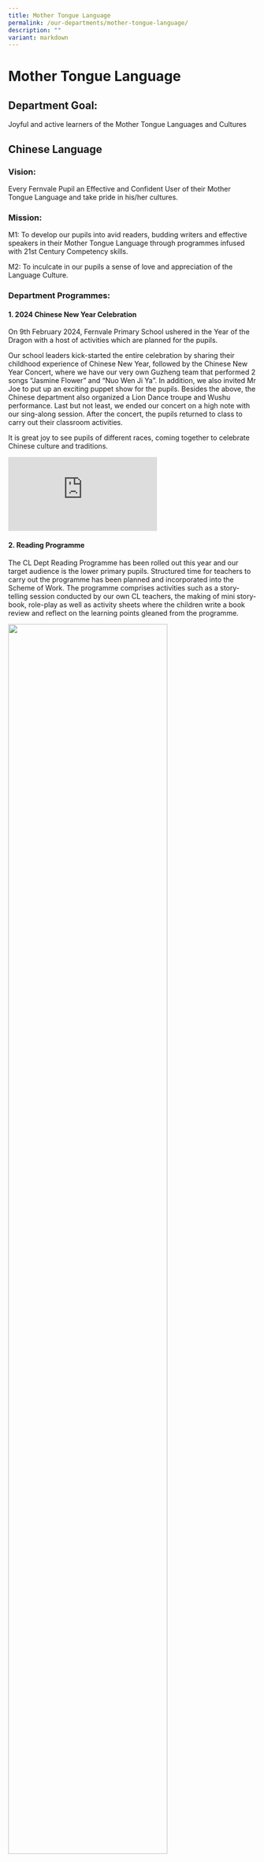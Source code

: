 ```yaml
---
title: Mother Tongue Language
permalink: /our-departments/mother-tongue-language/
description: ""
variant: markdown
---
```

# Mother Tongue Language


## Department Goal:

Joyful and active learners of the Mother Tongue Languages and Cultures

## Chinese Language

### Vision:
Every Fernvale Pupil an Effective and Confident User of their Mother Tongue Language and take pride in his/her cultures.

### Mission:

M1: To develop our pupils into avid readers, budding writers and effective speakers in their Mother Tongue Language through programmes infused with 21st&nbsp;Century Competency skills.

M2:&nbsp;To inculcate in our pupils a sense of love and appreciation of the Language Culture.

### Department Programmes:

#### **1. 2024 Chinese New Year Celebration**

On 9th February 2024, Fernvale Primary School ushered in the Year of the Dragon with a host of activities which are planned for the pupils. 

Our school leaders kick-started the entire celebration by sharing their childhood experience of Chinese New Year, followed by the Chinese New Year Concert, where we have our very own Guzheng team that performed 2 songs “Jasmine Flower” and “Nuo Wen Ji Ya”.  In addition, we also invited Mr Joe to put up an exciting puppet show for the pupils. Besides the above, the Chinese department also organized a Lion Dance troupe and Wushu performance. Last but not least, we ended our concert on a high note with our sing-along session. After the concert, the pupils returned to class to carry out their classroom activities.

It is great joy to see pupils of different races, coming together to celebrate Chinese culture and traditions.

<iframe allowfullscreen="true" width="60%" frameborder="0" src="https://docs.google.com/presentation/d/e/2PACX-1vTG0AV8bRCkubd0q_oNnCQ69PaWC8OjIrofEoqFxZvyOVSDaPOuOs0CHo6tODTCj2oVwpkolR6vLqQs/embed?start=true&amp;loop=true&amp;delayms=3000"></iframe>


#### 2\. Reading Programme  
  

The CL Dept Reading Programme has been rolled out this year and our target audience is the lower primary pupils. Structured time for teachers to carry out the programme has been planned and incorporated into the Scheme of Work. The programme comprises activities such as a story-telling session conducted by our own CL teachers, the making of mini story-book, role-play as well as activity sheets where the children write a book review and reflect on the learning points gleaned from the programme.

<img style="width:80%" src="/images/Our departments/Mother Tongue Language/FORTHNITE.jpg"><br><br>
<img style="width:80%" src="/images/Our departments/Mother Tongue Language/CLReading02.jpg">


#### 3\. Mother Tongue Fortnight 2024 (CL)

The end of Term 2 was an exciting one, with Mother Tongue Fortnight Language Fortnight activities conducted for the pupils. The pupils learnt to appreciate the Chinese Language and its culture by participating in a series of performance, competitions and a wide range of cultural activities organized for them.  The activities include hand drum painting, spinning tops painting, trying on traditional clothing, Chinese Calligraphy, Chinese idiom Rubik’s cube and carving of Chinese seal. 

Through the various cultural activities, the pupils had the opportunity to make different traditional crafts and try out traditional games. Besides cultural activities, the pupils also learnt Chinese songs and poems. 

The Primary 1 pupils performed Chinese songs with the hand drums they made during a showcase for the lower primary pupils in the hall. The Primary 2 and Primary 5 pupils had mini class competitions using the spinning tops and Chinese idiom Rubik’s cube they made during the activities too.

Majority of the pupils feedback that they enjoyed the activities and had learnt to appreciate the Chinese Culture more after participating in these activities. 


<iframe allowfullscreen="true" width="60%" frameborder="0" src="https://docs.google.com/presentation/d/e/2PACX-1vS8VveFTMTW2yJbV7wagXskG9zbEaWNDse5Aw9SI-7ZHdZG0X3Hoj0ZgojCy1egZWVZ0jl0Z70Fm5WV/embed?start=true&amp;loop=true&amp;delayms=3000"></iframe>

#### 4\.P6 Cultural Performance Exposure Scheme 2024

Our Primary 6 CL pupils went for a Learning Journey at Hokkien Huay Kuan under the Cultural Performance Exposure Scheme on 3 May 2024. 

They watched a play titled《周处除三害》 (Zhou Chu Gets Rid of the 3 Evils). It is about the main character Zhou Chu and how he became a better person after getting rid of the three evil characters in the story. 

For most of the pupils, it was the first time that they are watching a play, and they cherished the opportunity to watch it with their peers. The cast also did a brilliant job of engaging and interacting with the pupils and some of them also got a chance to act in one of the scenes! It is indeed a valuable experience to learn about Chinese culture in a fun and interactive way.

<img style="width:60%" src="/images/Our departments/Mother Tongue Language/CPE01.jpg">
<img style="width:60%" src="/images/Our departments/Mother Tongue Language/CPE02.jpg">
<img style="width:60%" src="/images/Our departments/Mother Tongue Language/CPE03.jpg">

* * *

## Malay Language

### Department Goal

To enable our pupils to communicate in Malay Language effectively and confidently.  
To inculcate the love and appreciation of the Malay Heritage and culture in all pupil.  

### Department Vision

"To produce Arif Budiman "
  
### Department Programmes:  


#### 1\. Mother Tongue Language Fortnight 2024 (ML)

The MTL Fortnight activities provide platforms for pupils to actively learn MTL and the associated culture to experience MTL as ‘a living language’. The activities provide authentic opportunities for pupils to use MTL and experience the culture. Through cultural activities such as singing Folklore songs, Puppetry storytelling, Silat, the initiative fosters a deeper connection to heritage, ensuring that the rich history, values, and customs of the Malay community are continuously enhancing pupil’s learning.

<table style="border:1px solid black;border-collapse:collapse;">
<tbody><tr><td style="border:solid black;">Primary 1 </td>
<td style="border:solid black;">Traditional Folk Song</td>
</tr>

<tr>
<td style="border:solid black;">Primary 2</td>
<td style="border:solid black;">Traditional Folk Song</td>
</tr>

<tr><td style="border:solid black;">Primary 3</td>
<td style="border:solid black;">Traditional Martial Arts (Silat)</td>
</tr>

<tr><td style="border:solid black;">Primary 4</td>
<td style="border:solid black;">Traditional Malay Dance</td>
</tr>

<tr><td style="border:solid black;">Primary 5</td><td style="border:solid black;">Traditional Malay Dance</td>
</tr>

<tr><td style="border:solid black;">Primary 6</td><td style="border:solid black;">Traditional Malay Dance</td>
</tr>
</tbody></table>

<b><u>Primary 1 &amp; Primary 2 - Song &amp; Dance of Folklore Songs</u></b>

Our pupils enjoyed learning and singing a traditional folk song such as “Bangau Oh Bangau!” They are also given the chance to perform on stage in front of their friends. 

Learning to sing folk songs helped pupils to expand their vocabulary; and improve their pronunciation and linguistic confidence.

<img style="width:50%" src="/images/Our departments/Mother Tongue Language/P1_P2.jpg">

<b><u>Primary 3 - Silat</u></b>
Our pupils gained new experience by learning Silat, a traditional Malay martial art, which enriched their understanding of their heritage. The hands-on experience fostered a strong sense of pride and connection to their roots, making the process both enjoyable and culturally enlightening.

<img style="width:50%" src="/images/Our departments/Mother Tongue Language/P3.jpg">

<b><u>Primary 4 - Traditional Malay Dance</u></b>
Our pupils enthusiastically engaged in learning Malay traditional dance, which enhanced their appreciation and understanding of their cultural heritage. Pupils expressed joy and pride in learning the beauty and grace in the Malay traditional dance.

<img style="width:50%" src="/images/Our departments/Mother Tongue Language/P4.jpg">


<b><u>Primary 5 - Kompang</u></b>
Pupils are introduced to Kompang, a traditional Malay musical instrument, learning basic beats and rhythms. The process not only fostered a stronger connection to their roots but also enhanced their musical skills, discipline, and teamwork. 

<img style="width:50%" src="/images/Our departments/Mother Tongue Language/P5.jpg">


<b><u>Primary 6 - Wayang Kulit</u></b>
Pupils are exposed to Wayang Kulit, Malay puppetry. The pupils enjoyed crafting their own puppets and watching the show. This hands-on experience expanded their vocabulary and storytelling techniques. 
<img style="width:50%" src="/images/Our departments/Mother Tongue Language/P6.jpg">

#### 2\\. Hari Raya Celebration
The Hari Raya celebration, “Rasa Rasa Raya 2024”, themed around traditional kuih, significantly boosted pupils' confidence and fostered collaboration across various CCA groups and departments. Pupils from diverse backgrounds worked together to prepare and present performances significant to the traditional Malay delicacies, enhancing their teamwork and organizational skills. 

Performances, showcasing cultural dances and music, provided a platform for pupils to express their talents confidently. The event's vibrant and joyous atmosphere was a testament to their collective effort, promoting unity and cultural appreciation. This collaborative endeavor not only celebrated heritage but also created lasting memories, reinforcing the importance of teamwork, and boosting overall pupils’ morale and confidence.!

<img style="width:80%" src="/images/Our departments/Mother Tongue Language/HariRaya.jpg">

* * *

## Tamil Language

### Department Vision

Every Fernvale Pupil to be an Effective and Confident User of their Tamil Language and take pride of their culture. 

### Department Mission

M1: To develop our pupils into avid readers, budding writers and effective speakers of their Mother Tongue Language through programmes infused with 21st Century Competency skills.

M2: To inculcate in our pupils a sense of love and appreciation for the Tamil Language.
.

### **Signature Programmes:**

**Reading Race**

Pupils are encouraged to read the monthly subscribed ‘Sutti Mayil’ magazine and take part in an online quiz. The first pupil from each level to complete the quiz with 100% accuracy will win a prize. Through this initiative, we aim to instill a love for reading in our pupils, while also providing them with opportunities to learn new vocabulary and enhance their comprehension skills.

**Twinkle Thoughts: Spreading Kindness, Inspiring Joy**

Twinkle Thoughts, an integral part of our CCE lessons, embodies our commitment to nurturing 21st Century Skills. Through purposeful activities focused on self-care, gratitude, and community engagement, pupils express appreciation and spread joy. From heartfelt thank-you notes to creative handicrafts made from recycled materials, pupils uplift the school community and neighbours while fostering environmental consciousness. Our surveys consistently show that 100% of participating experience genuine joy through Twinkle Thoughts.

<img style="width:50%" src="/images/Our departments/Mother Tongue Language/TW01.jpg"><br>
<img style="width:50%" src="/images/Our departments/Mother Tongue Language/Tw02.jpg">

**Thamizhai Nesipom      Thamizhil Pesuvom**

To foster effective communication skills, we use innovative, level-specific approaches. For Primary 1 to 4, we use the ThingLink App with custom illustrations of school activities to enhance oral engagement. For Primary 5 and 6, we use oral video stimuli with analytical rubrics to boost critical thinking and articulation. These initiatives aim to develop confident, articulate communicators ready for an ever-evolving world.  

**Collaborative Writing Strategy**  

In our department, we embrace collaborative writing strategies to enhance writing proficiency amongst our pupils. By working together in groups, pupils cultivate essential communication and teamwork skills while collectively brainstorming ideas and refining their writing. This approach not only promotes a supportive learning environment but also fosters creativity and critical thinking as pupils learn from one another's perspectives. Through collaborative writing, our pupils develop confidence in their writing abilities.

**Mother Tongue Language Fortnight 2024 (TL)**

MTL Fortnight is a cherished tradition at Fernvale, offering Tamil pupils a journey through language with AKT Productions. Professional storytellers, speakers, puppeteers, and actors bring the Tamil Language to life, captivating our pupils with their diverse talents.

Each year, pupils experience:<br>
Primary 1: Storytelling<br>
Primary 2: Storytelling with puppets<br>
Primary 3: Storytelling with songs<br>
Primary 4: Traditional Tamil Theatres<br>
Primary 5: Creating An Imaginary World with voices<br>
Primary 6: The art of Public Speaking 

These immersive experiences deepen pupils' connection to Tamil, fostering cultural appreciation and linguistic proficiency.

<img style="width:50%" src="/images/Our departments/Mother Tongue Language/TL01.jpg"><br>
<img style="width:50%" src="/images/Our departments/Mother Tongue Language/TL02.jpg"><br>
<img style="width:50%" src="/images/Our departments/Mother Tongue Language/TL03.jpg">

**Kavinkalai Competitions**  

At Fernvale, we believe in providing our pupils with opportunities to excel and showcase their talents in the Tamil Language. In line with this vision, we offer a dynamic follow-up activity to our language programs: the Kavinkalai competitions. These serve as valuable platforms for our pupils to hone their speaking skills and build confidence in the Tamil Language. In recent years, 'Kavinkalai' has garnered increasing popularity among our pupils, with a notable rise in participation rates.

<img style="width:50%" src="/images/Our departments/Mother Tongue Language/Kavinkalai01.jpg"><br><img style="width:50%" src="/images/Our departments/Mother Tongue Language/Kavinkalai02.jpg">
  

**Diwali Dazzle**

Experience the magic of our annual 'Diwali Dazzle' concert, a celebration of talent and culture held on the eve of Deepavali. In just thirty minutes, our pupils and dedicated parent volunteers deliver captivating performances that showcase the richness of our cultural heritage. We enhance our concerts by integrating universal themes like environmental sustainability into cultural presentations. This not only ensures inclusivity but also deepens pupils' understanding of these concepts, making the concert more engaging and meaningful.

<img style="width:50%" src="/images/Our departments/Mother Tongue Language/D1.jpg">
  
**Deepavali Jazz-Up : Classroom Activities**

Deepavali Jazz-Up is an exciting annual event organized by the department for the entire school community. Over the course of two weeks, pupils from every level participate in specific Deepavali craft-making activities tailored to their age group. These crafts are then proudly displayed outside their classrooms, adding a festive touch to our school environment.  Through these activities, pupils not only engage in creative expression but also deepen their understanding of the festival of Deepavali and the rich tapestry of Tamil culture.

<img style="width:50%" src="/images/Our departments/Mother Tongue Language/D2.jpg"><br>
<img style="width:50%" src="/images/Our departments/Mother Tongue Language/D3.jpg"><br>
<img style="width:50%" src="/images/Our departments/Mother Tongue Language/D4.jpg">

### **Our Pupils' Achievements in 2024 External Competitions**

<b>•	Rachel Ong Challenge Trophy 2024</b><br>
P3-RL Shaanvi Shanjana Venkstesh, P4-CA Arunkumar Siddharth, P5 Sai Kiruba, and P6 Geetha Vijay participated in the Rachel Ong Challenge Trophy 2024 organized by Telok Blangah Community Club and won consolation prizes!

<img style="width:50%" src="/images/Our departments/Mother Tongue Language/RO.jpg">

<b>•	Tamil Mozhi Vizha Show &amp; Tell Competition </b><br>
Shaanvi from Primary 3 Resilience won the first prize in Tamil Mozhi Vizha Show &amp; Tell Competition organized by Fernvale Community Club.

<img style="width:50%" src="/images/Our departments/Mother Tongue Language/MZ.jpg">